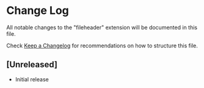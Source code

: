 # Change Log

All notable changes to the "fileheader" extension will be documented in this file.

Check [Keep a Changelog](http://keepachangelog.com/) for recommendations on how to structure this file.

## [Unreleased]

- Initial release